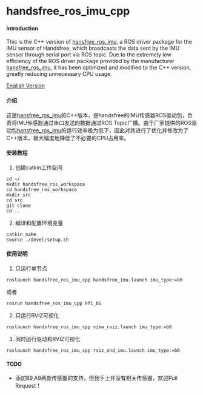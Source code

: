 # handsfree_ros_imu_cpp

#### Introduction
This is the C++ version of [hansfree_ros_imu](https://gitee.com/HANDS-FREE/handsfree_ros_imu), a ROS driver package for the IMU sensor of Handsfree, which broadcasts the data sent by the IMU sensor through serial port via ROS topic. Due to the extremely low efficiency of the ROS driver package provided by the manufacturer [hansfree_ros_imu](https://gitee.com/HANDS-FREE/handsfree_ros_imu), it has been optimized and modified to the C++ version, greatly reducing unnecessary CPU usage.

[English Version](https://gitee.com/kanhao100/handsfree_ros_imu_cpp/blob/master/README.en.md)

#### 介绍
这是[hansfree_ros_imu](https://gitee.com/HANDS-FREE/handsfree_ros_imu)的C++版本，是handsfree的IMU传感器ROS驱动包，负责将IMU传感器通过串口发送的数据通过ROS Topic广播。由于厂家提供的ROS驱动包[hansfree_ros_imu](https://gitee.com/HANDS-FREE/handsfree_ros_imu)的运行效率极为低下，因此对其进行了优化并修改为了C++版本，极大幅度地降低了不必要的CPU占用率。


#### 安装教程

1.  创建catkin工作空间
```
cd ~/
mkdir handsfree_ros_workspace
cd handsfree_ros_workspace
mkdir src
cd src
git clone 
cd ..
```
2.  编译和配置环境变量
```
catkin_make
source ./devel/setup.sh
```

#### 使用说明

1.  只运行单节点
```
roslaunch handsfree_ros_imu_cpp handsfree_imu.launch imu_type:=b6
```
或者
```
rosrun handsfree_ros_imu_cpp hfi_b6
```

2.  只运行RVIZ可视化
```
roslaunch handsfree_ros_imu_cpp view_rviz.launch imu_type:=b6
```

3.  同时运行驱动和RVIZ可视化
```
roslaunch handsfree_ros_imu_cpp rviz_and_imu.launch imu_type:=b6
```

#### TODO
- 添加B9,A9两款传感器的支持，但我手上并没有相关传感器，欢迎Pull Request！






